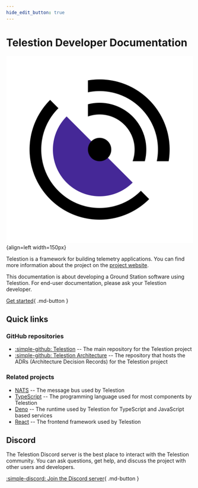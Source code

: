 ```yaml
---
hide_edit_button: true
---
```


# Telestion Developer Documentation

![Telestion logo](./_theme_img/logo.svg){align=left width=150px}

Telestion is a framework for building telemetry applications. You can find more information about the project on the [project website](https://telestion.wuespace.de/).

This documentation is about developing a Ground Station software using Telestion. For end-user documentation, please ask your Telestion developer.

[Get started](getting-started.md){ .md-button }

## Quick links

### GitHub repositories

* [:simple-github: Telestion](https://github.com/wuespace/telestion) -- The main repository for the Telestion project
* [:simple-github: Telestion Architecture](https://github.com/wuespace/telestion-architecture) -- The repository that hosts the ADRs (Architecture Decision Records) for the Telestion project

### Related projects

* [NATS](https://nats.io/) -- The message bus used by Telestion
* [TypeScript](https://www.typescriptlang.org/) -- The programming language used for most components by Telestion
* [Deno](https://deno.land/) -- The runtime used by Telestion for TypeScript and JavaScript based services
* [React](https://reactjs.org/) -- The frontend framework used by Telestion

## Discord

The Telestion Discord server is the best place to interact with the Telestion community. You can ask questions, get help, and discuss the project with other users and developers.

[:simple-discord: Join the Discord server](https://discord.gg/Uw7tEWcWve){ .md-button }
